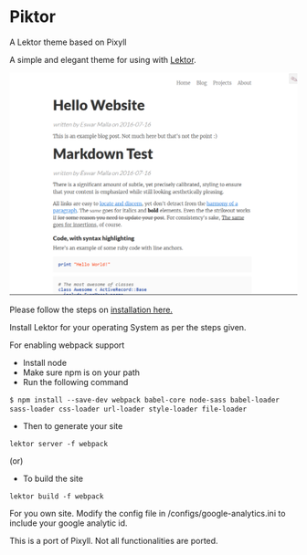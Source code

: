 # Piktor
A Lektor theme based on Pixyll 

A simple and elegant theme for using with [Lektor](http://getlektor.com/). 

![Screen](/screens/screen.png?raw=true "Screenshot")

Please follow the steps on [installation here.](https://www.getlektor.com/docs/installation/) 

Install Lektor for your operating System as per the steps given. 

For enabling webpack support 

* Install node 
* Make sure npm is on your path 
* Run the following command  
```
$ npm install --save-dev webpack babel-core node-sass babel-loader sass-loader css-loader url-loader style-loader file-loader
```
* Then to generate your site 
```
lektor server -f webpack 
``` 
(or) 
* To build the site 
 ``` 
lektor build -f webpack 
```

For you own site. Modify the config file in /configs/google-analytics.ini to include your google analytic id. 

This is a port of Pixyll. Not all functionalities are ported. 
